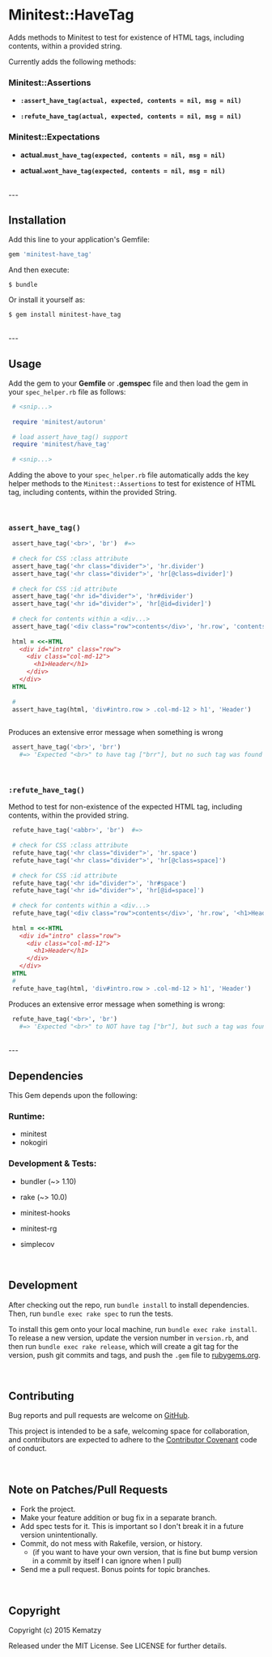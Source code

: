 # Minitest::HaveTag

Adds methods to Minitest to test for existence of HTML tags, including contents, within a provided 
string.

Currently adds the following methods:

### Minitest::Assertions

*  **`:assert_have_tag(actual, expected, contents = nil, msg = nil)`**

* **`:refute_have_tag(actual, expected, contents = nil, msg = nil)`**

### Minitest::Expectations

* **actual.`must_have_tag(expected, contents = nil, msg = nil)`**

* **actual.`wont_have_tag(expected, contents = nil, msg = nil)`**

<br>
---

## Installation

Add this line to your application's Gemfile:

```ruby
gem 'minitest-have_tag'
```

And then execute:

    $ bundle

Or install it yourself as:

    $ gem install minitest-have_tag

<br>
---


## Usage

Add the gem to your **Gemfile** or **.gemspec** file and then load the gem in your `spec_helper.rb`
file as follows:

```ruby
 # <snip...>
 
 require 'minitest/autorun'
 
 # load assert_have_tag() support
 require 'minitest/have_tag'
 
 # <snip...>
```

Adding the above to your `spec_helper.rb` file automatically adds the key helper methods to the 
`Minitest::Assertions` to test for existence of HTML tag, including contents, within the provided 
String.

<br>

### `assert_have_tag()`

```ruby
 assert_have_tag('<br>', 'br')  #=> 
 
 # check for CSS :class attribute
 assert_have_tag('<hr class="divider">', 'hr.divider')
 assert_have_tag('<hr class="divider">', 'hr[@class=divider]')
 
 # check for CSS :id attribute
 assert_have_tag('<hr id="divider">', 'hr#divider')
 assert_have_tag('<hr id="divider">', 'hr[@id=divider]')
 
 # check for contents within a <div...>
 assert_have_tag('<div class="row">contents</div>', 'hr.row', 'contents')
 
 html = <<-HTML
   <div id="intro" class="row">
     <div class="col-md-12">
       <h1>Header</h1>
     </div>
   </div>
 HTML
 
 # 
 assert_have_tag(html, 'div#intro.row > .col-md-12 > h1', 'Header')
  
```    

Produces an extensive error message when something is wrong

```ruby    
 assert_have_tag('<br>', 'brr')
   #=> 'Expected "<br>" to have tag ["brr"], but no such tag was found'
```

<br>

### `:refute_have_tag()`
  
Method to test for non-existence of the expected HTML tag, including contents, 
within the provided string.

```ruby
 refute_have_tag('<abbr>', 'br')  #=> 
 
 # check for CSS :class attribute
 refute_have_tag('<hr class="divider">', 'hr.space')
 refute_have_tag('<hr class="divider">', 'hr[@class=space]')
 
 # check for CSS :id attribute
 refute_have_tag('<hr id="divider">', 'hr#space')
 refute_have_tag('<hr id="divider">', 'hr[@id=space]')
 
 # check for contents within a <div...>
 refute_have_tag('<div class="row">contents</div>', 'hr.row', '<h1>Header</h1>')
 
 html = <<-HTML
   <div id="intro" class="row">
     <div class="col-md-12">
       <h1>Header</h1>
     </div>
   </div>
 HTML
 # 
 refute_have_tag(html, 'div#intro.row > .col-md-12 > h1', 'Header')
```
 
Produces an extensive error message when something is wrong:
 
```ruby
 refute_have_tag('<br>', 'br')
   #=> 'Expected "<br>" to NOT have tag ["br"], but such a tag was found'
```


<br>
--- 

## Dependencies

This Gem depends upon the following:

### Runtime:

* minitest
* nokogiri


### Development & Tests:

* bundler (~> 1.10)
* rake  (~> 10.0)
* minitest-hooks
* minitest-rg

* simplecov


<br>


## Development

After checking out the repo, run `bundle install` to install dependencies. Then, run 
`bundle exec rake spec` to run the tests.

To install this gem onto your local machine, run `bundle exec rake install`. To release a new 
version, update the version number in `version.rb`, and then run `bundle exec rake release`, which 
will create a git tag for the version, push git commits and tags, and push the `.gem` file to 
[rubygems.org](https://rubygems.org).

<br>


## Contributing

Bug reports and pull requests are welcome on [GitHub](https://github.com/kematzy/minitest-have_tag). 

This project is intended to be a safe, welcoming space for collaboration, and contributors are 
expected to adhere to the [Contributor Covenant](contributor-covenant.org) code of conduct.

<br>


## Note on Patches/Pull Requests
 
* Fork the project.
* Make your feature addition or bug fix in a separate branch.
* Add spec tests for it. This is important so I don't break it in a future version unintentionally.
* Commit, do not mess with Rakefile, version, or history.
  * (if you want to have your own version, that is fine but bump version in a commit by itself 
    I can ignore when I pull)
* Send me a pull request. Bonus points for topic branches.


<br>


## Copyright

Copyright (c) 2015 Kematzy

Released under the MIT License. See LICENSE for further details.

